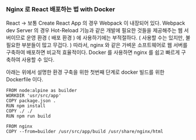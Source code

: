 ### Nginx 로 React 배포하는 법 with Docker

React → 보통 Create React App 의 경우 Webpack 이 내장되어 있다. Webpack dev Server 의 경우 Hot-Reload 기능과 같은 개발에 필요한 것들을 제공해주는 웹 서버이므로 운영 환경 ( 배포 환경 ) 에 사용하기에는 부적절하다. ( 사용할 수는 있지만, 불필요한 부분들이 많고 무겁다. ) 따라서, nginx 와 같은 가벼운 소프트웨어로 웹 서버를 구축하여 배포하면 비교적 효율적이다. Docker 를 사용하면 nginx 를 쉽고 빠르게 구축하여 사용할 수 있다.

아래는 위에서 설명한 환경 구축을 위한 첫번째 단계로 docker 빌드를 위한 Dockerfile 이다.

```docker
FROM node:alpine as builder
WORKDIR 'usr/src/app'
COPY package.json .
RUN npm install
COPY ./ ./
RUN npm run build

FROM nginx
COPY --from=builder /usr/src/app/build /usr/share/nginx/html

```
